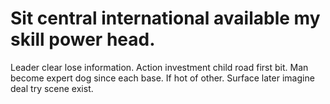 
# Sit central international available my skill power head.
Leader clear lose information. Action investment child road first bit. Man become expert dog since each base.
If hot of other. Surface later imagine deal try scene exist.